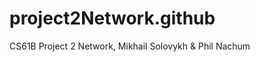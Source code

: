 project2Network.github
======================

CS61B Project 2 Network, Mikhail Solovykh &amp; Phil Nachum 
